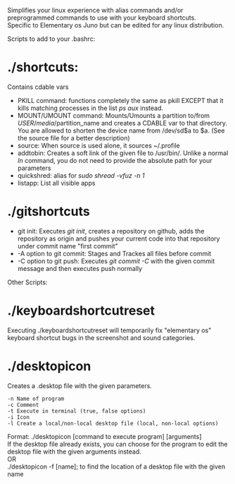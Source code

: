 Simplifies your linux experience with alias commands and/or preprogrammed commands to use with your keyboard shortcuts.  
Specific to Elementary os Juno but can be edited for any linux distribution.  

Scripts to add to your .bashrc:  
# ./shortcuts:
Contains cdable vars
- PKILL command: functions completely the same as pkill EXCEPT that it kills matching processes in the list *ps aux* instead.
- MOUNT/UMOUNT command: Mounts/Umounts a partition to/from $USER/media/$partition_name and creates a CDABLE var to that directory. You are allowed to shorten the device name from /dev/sd$a to $a. (See the source file for a better description)
- source: When source is used alone, it sources ~/.profile
- addtobin: Creates a soft link of the given file to /usr/bin/. Unlike a normal *ln* command, you do not need to provide the absolute path for your parameters
- quickshred: alias for *sudo shread -vfuz -n 1*
- listapp: List all visible apps

# ./gitshortcuts  
- git init: Executes *git init*, creates a repository on github, adds the repository as origin and pushes your current code into that repository under commit name "first commit"
- -A option to git commit: Stages and Trackes all files before commit
- -C option to git push: Executes *git commit -C* with the given commit message and then executes push normally

Other Scripts:
# ./keyboardshortcutreset
Executing ./keyboardshortcutreset will temporarily fix "elementary os" keyboard shortcut bugs in the screenshot and sound categories.

# ./desktopicon
Creates a .desktop file with the given parameters. 
```
-n Name of program
-c Comment
-t Execute in terminal (true, false options)
-i Icon 
-l Create a local/non-local desktop file (local, non-local options)
```
Format: ./desktopicon [command to execute program] [arguments]  
If the desktop file already exists, you can choose for the program to edit the desktop file with the given arguments instead.  
OR  
./desktopicon -f [name]; to find the location of a desktop file with the given name  


